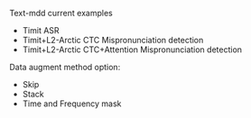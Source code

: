 Text-mdd
current examples
- Timit ASR
- Timit+L2-Arctic CTC  Mispronunciation detection
- Timit+L2-Arctic CTC+Attention Mispronunciation detection

Data augment method option:
- Skip 
- Stack
- Time and Frequency mask
